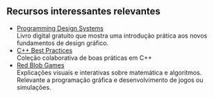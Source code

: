 ## Recursos interessantes relevantes

- [Programming Design Systems](https://programmingdesignsystems.com)\
  Livro digital gratuito que mostra uma introdução prática aos novos fundamentos
  de design gráfico.
- [C++ Best Practices](https://lefticus.gitbooks.io/cpp-best-practices/content)\
  Coleção colaborativa de boas práticas em C++
- [Red Blob Games](https://www.redblobgames.com)\
  Explicações visuais e interativas sobre matemática e algoritmos. Relevante a
  programação gráfica e desenvolvimento de jogos ou simulações.
